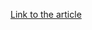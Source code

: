 [Link to the article](https://www.akamai.com/blog/security-research/newly-observed-domains-discovered-13-million-malicious-domains)
